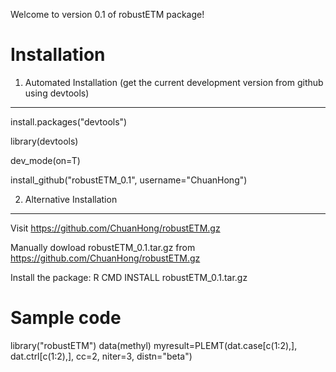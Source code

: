 
Welcome to version 0.1 of robustETM package!

Installation
=============

1. Automated Installation (get the current development version from github using devtools)
----------------------------------
install.packages("devtools")

library(devtools)

dev_mode(on=T)

install_github("robustETM_0.1", username="ChuanHong")

2. Alternative Installation 
-----------------------------------
Visit https://github.com/ChuanHong/robustETM.gz

Manually dowload robustETM_0.1.tar.gz from https://github.com/ChuanHong/robustETM.gz

Install the package: R CMD INSTALL robustETM_0.1.tar.gz

Sample code
=============
library("robustETM")
data(methyl) 
myresult=PLEMT(dat.case[c(1:2),], dat.ctrl[c(1:2),], cc=2, niter=3, distn="beta") 
